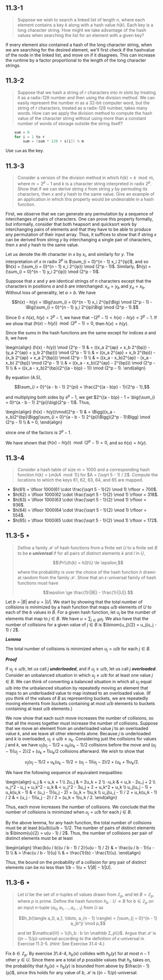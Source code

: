 ## 11.3-1

> Suppose we wish to search a linked list of length $n$, where each element contains a key $k$ along with a hash value $h(k)$. Each key is a long character string. How might we take advantage of the hash values when searching the list for an element with a given key?

If every element also contained a hash of the long character string, when we are searching for the desired element, we'll first check if the hashvalue of the node in the linked list, and move on if it disagrees. This can increase the runtime by a factor proportional to the length of the long character strings.

## 11.3-2

> Suppose that we hash a string of $r$ characters into $m$ slots by treating it as a radix-128 number and then using the division method. We can easily represent the number $m$ as a 32-bit computer word, but the string of $r$ characters, treated as a radix-128 number, takes many words. How can we apply the division method to compute the hash value of the character string without using more than a constant number of words of storage outside the string itself?

```cpp
    sum = 0
    for i = 1 to r
        sum = (sum * 128 + s[i]) % m
```

Use `sum` as the key.

## 11.3-3

> Consider a version of the division method in which $h(k) = k \mod m$, where $m = 2^p - 1$ and $k$ is a character string interpreted in radix $2^p$. Show that if we can derive string $x$ from string $y$ by permuting its characters, then $x$ and $y$ hash to the same value. Give an example of an application in which this property would be undesirable in a hash function.

First, we observe that we can generate any permutation by a sequence of interchanges of pairs of characters. One can prove this property formally, but informally, consider that both heapsort and quicksort work by interchanging pairs of elements and that they have to be able to produce any permutation of their input array. Thus, it suffices to show that if string $x$ can be derived from string $y$ by interchanging a single pair of characters, then $x$ and $y$ hash to the same value.

Let us denote the $i$th character in $x$ by $x_i$, and similarly for $y$. The interpretation of $x$ in radix $2^p$ is $\sum_{i = 0}^{n - 1} x_i 2^{ip}$, and so $h(x) = (\sum_{i = 0}^{n - 1} x_i 2^{ip}) \mod (2^p - 1)$. Similarly, $h(y) = (\sum_{i = 0}^{n - 1} y_i 2^{ip}) \mod (2^p - 1)$.

Suppose that $x$ and $y$ are identical strings of $n$ characters except that the characters in positions $a$ and $b$ are interchanged: $x_a = y_b$ and $y_a = x_b$. Without loss of generality, let $a > b$. We have

$$h(x) - h(y) = \Big(\sum_{i = 0}^{n - 1} x_i 2^{ip}\Big) \mod (2^p - 1) - \Big(\sum_{i = 0}^{n - 1} y_i 2^{ip}\Big) \mod (2^p - 1).$$

Since $0 \le h(x)$, $h(y) < 2^p - 1$, we have that $-(2^p - 1) < h(x) - h(y) < 2^p - 1$. If we show that $(h(x) - h(y)) \mod (2^p - 1) = 0$, then $h(x) = h(y)$.

Since the sums in the hash functions are the same except for indices $a$ and $b$, we have

\begin{align}
(h(x) - h(y)) \mod (2^p - 1)
	& = ((x_a 2^{ap} + x_b 2^{bp}) - (y_a 2^{ap} + y_b 2^{bp})) \mod (2^p - 1) \\\\
	& = ((x_a 2^{ap} + x_b 2^{bp}) - (x_b 2^{ap} + x_a 2^{bp})) \mod (2^p - 1) \\\\
	& = ((x_a - x_b)2^{ap} - (x_a - x_b) 2^{bp}) \mod (2^p - 1) \\\\
	& = ((x_a - x_b)(2^{ap} - 2^{bp})) \mod (2^p - 1) \\\\
	& = ((x_a - x_b)2^{bp}(2^{(a - b)p} - 1)) \mod (2^p - 1).
\end{align}

By equation $\text{(A.5)}$,

$$\sum_{i = 0}^{a - b - 1} 2^{pi} = \frac{2^{(a - b)p} - 1}{2^p - 1},$$

and multiplying both sides by $s^p - 1$, we get $2^{(a - b)p} - 1 = \big(\sum_{i = 0}^{a - b - 1} 2^{pi}\big)(2^p - 1)$. Thus,

\begin{align}
(h(x) - h(y))\mod(2^p - 1)
    & = \Bigg((x_a - x_b)2^{bp}\Bigg(\sum_{i = 0}^{a - b - 1} 2^{pi}\Bigg)(2^p - 1)\Bigg) \mod (2^p - 1) \\\\
	& = 0,
\end{align}

since one of the factors is $2^p - 1$.

We have shown that $(h(x) - h(y)) \mod (2^p - 1) = 0$, and so $h(x) = h(y)$.

## 11.3-4

> Consider a hash table of size $m = 1000$ and a corresponding hash function $h(k) = \lfloor m (kA \mod 1) \rfloor$ for $A = (\sqrt 5 - 1) / 2$. Compute the locations to which the keys $61$, $62$, $63$, $64$, and $65$ are mapped.

- $h(61) = \lfloor 1000(61 \cdot \frac{\sqrt 5 - 1}{2} \mod 1) \rfloor = 700$.
- $h(62) = \lfloor 1000(62 \cdot \frac{\sqrt 5 - 1}{2} \mod 1) \rfloor = 318$.
- $h(63) = \lfloor 1000(63 \cdot \frac{\sqrt 5 - 1}{2} \mod 1) \rfloor = 936$.
- $h(64) = \lfloor 1000(64 \cdot \frac{\sqrt 5 - 1}{2} \mod 1) \rfloor = 554$.
- $h(65) = \lfloor 1000(65 \cdot \frac{\sqrt 5 - 1}{2} \mod 1) \rfloor = 172$.

## 11.3-5 $\star$

> Define a family $\mathcal H$ of hash functions from a finite set $U$ to a finite set $B$ to be __*$\epsilon$-universal*__ if for all pairs of distinct elements $k$ and $l$ in $U$,
>
> $$\Pr\\{h(k) = h(l)\\} \le \epsilon,$$
>
> where the probability is over the choice of the hash function $h$ drawn at random from the family $\mathcal H$. Show that an $\epsilon$-universal family of hash functions must have
>
> $$\epsilon \ge \frac{1}{|B|} - \frac{1}{|U|}.$$

Let $b = |B|$ and $u = |U|$. We start by showing that the total number of collisions is minimized by a hash function that maps $u / b$ elements of $U$ to each of the $b$ values in $B$. For a given hash function, let $u_j$ be the number of elements that map to $j \in B$. We have $u = \sum_{j \in B} u_j$. We also have that the number of collisions for a given value of $j \in B$ is $\binom{u_j}{2} = u_j(u_j - 1) / 2$.

__*Lemma*__

The total number of collisions is minimized when $u_j = u / b$ for each $j \in B$.

__*Proof*__ 

If $u_j \le u / b$, let us call $j$ __*underloaded*__, and if $u_j \ge u / b$, let us call $j$ __*overloaded*__. Consider an unbalanced situation in which $u_j \ne u / b$ for at least one value $j \in B$. We can think of converting a balanced situation in which all $u_j$ equal $u / b$ into the unbalanced situation by repeatedly moving an element that maps to an underloaded value to map instead to an overloaded value. (If you think of the values of $B$ as representing buckets, we are repeatedly moving elements from buckets containing at most $u / b$ elements to buckets containing at least $u / b$ elements.)

We now show that each such move increases the number of collisions, so that all the moves together must increase the number of collisions. Suppose that we move an element from an underloaded value $j$ to an overloaded value $k$, and we leave all other elements alone. Because $j$ is underloaded and $k$ is overloaded, $u_j \le u / b\le u_k$. Considering just the collisions for values $j$ and $k$, we have $u_j(u_j - 1) / 2 + u_k(u_k - 1) / 2$ collisions before the move and $(u_j - 1)(u_j - 2) / 2 + (u_k + 1)u_k / 2$ collisions afterward. We wish to show that

$$u_j(u_j - 1) / 2 + u_k(u_k - 1) / 2 < (u_j - 1)(u_j - 2) / 2 + (u_k + 1)u_k / 2.$$

We have the following sequence of equivalent inequalities:

\begin{align}
                                u_j & < u_k + 1 \\\\
                               2u_j & < 2u_k + 2 \\\\
                               -u_k & < u_k - 2u_j + 2 \\\\
          u_j^2 - u_j + u_k^2 - u_k & < u_j^2 - 3u_j + 2 + u_k^2 + u_k \\\\
        u_j(u_j - 1) + u_k(u_k - 1) & < (u_j - 1)(u_j - 2) + (u_k + 1)u_k \\\\
u_j(u_j - 1) / 2 + u_k(u_k - 1) / 2 & < (u_j - 1)(u_j - 2) / 2 + (u_k + 1)u_k / 2.
\end{align}

Thus, each move increases the number of collisions. We conclude that the number of collisions is minimized when $u_j = u / b$ for each $j \in B$.

By the above lemma, for any hash function, the total number of collisions must  be at least $b(u / b)(u / b - 1) / 2$. The number of pairs of distinct elements is $\binom{u}{2} = u(u - 1) / 2$. Thus, the number of collisions per pair of distinct elements must be at least

\begin{align}
\frac{b(u / b)(u / b - 1) / 2}{u(u - 1) / 2}
    & = \frac{u / b - 1}{u - 1} \\\\
    & > \frac{u / b - 1}{u} \\\\
    & = \frac{1}{b} - \frac{1}{u}.
\end{align}

Thus, the bound  on the probability of a collision for any pair of distinct elements can be no less than $1 / b - 1 / u = 1 / |B| - 1 / |U|$.

## 11.3-6 $\star$

> Let $U$ be the set of $n$-tuples of values drawn from $\mathbb Z_p$, and let $B = \mathbb Z_p$, where $p$ is prime. Define the hash function $h_b: U \rightarrow B$ for $b \in \mathbb Z_p$ on an input $n$-tuple $\langle a_0, a_1, \ldots, a_{n - 1} \rangle$ from $U$ as
>
> $$h_b(\langle a_0, a_1, \ldots, a_{n - 1} \rangle) = (\sum_{j = 0}^{n - 1} a_jb^j) \mod p,$$
>
> and let $\mathcal{H} = \\{h_b : b \in \mathbb Z_p\\}$. Argue that $\mathcal H$ is $((n - 1) / p)$-universal according to the definition of $\epsilon$-universal in Exercise 11.3-5. ($\textit{Hint:}$ See Exercise 31.4-4.)

Fix $b \in \mathbb Z_p$. By exercise 31.4-4, $h_b(x)$ collides with $h_b(y)$ for at most $n - 1$ other $y \in U$. Since there are a total of $p$ possible values that $h_b$ takes on, the
probability that $h_b(x) = h_b(y)$ is bounded from above by $\frac{n - 1}{p}$, since this holds for any value of $b$, $\mathcal H$ is $((n - 1 ) /p)$-universal.

